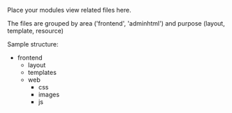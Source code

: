 Place your modules view related files here.  

The files are grouped by area ('frontend', 'adminhtml') and purpose (layout, template, resource)

Sample structure:
- frontend
  - layout
  - templates
  - web
    - css
    - images
    - js
    
